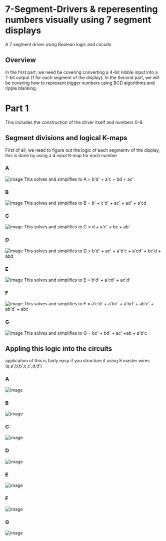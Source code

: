 # 7-Segment-Drivers & reperesenting numbers visually using 7 segment displays
A 7 segment driver using Boolean logic and circuits 
## Overview
In the first part, we need be covering converting a 4-bit nibble input into a 7-bit output (1 for each segment of the display).
In the Second part, we will be covering how to represent bigger numbers using BCD algorithms and ripple blanking.

# Part 1
This includes the construction of the driver itself and numbers 0-9

## Segment divisions and logical K-maps
First of all, we need to figure out the logic of each segmentv of the display, this is done by using a 4 input K-map for each number
### A
![image](https://github.com/gbentham06/7-Segment-Driver/assets/169713724/0afbb6eb-627f-4f4a-9413-a841f0a78751)
This solves and simplifies to A = b'd' + a'c + bd + ac'

### B
![image](https://github.com/gbentham06/7-Segment-Driver/assets/169713724/0c7bc262-aa0b-4fc5-bdc5-78422bf8f457)
This solves and simplifies to B = b' + c'd' + ac' + ad' + a'cd

### C
![image](https://github.com/gbentham06/7-Segment-Driver/assets/169713724/dd876016-753e-45e5-9f84-a95a337a066b)
This solves and simplifies to C = d + a'c' + bc + ab'

### D
![image](https://github.com/gbentham06/7-Segment-Driver/assets/169713724/84e7d995-de0b-4f98-a637-e259e0b29f43)
This solves and simplifies to D = b'd' + ac' + a'b'c + a'cd' + bc'd + abd

### E
![image](https://github.com/gbentham06/7-Segment-Driver/assets/169713724/b7c51c1d-6e0f-46f6-a4cf-539d717519de)
This solves and simplifies to E = b'd' + a'cd' + ac'd'

### F
![image](https://github.com/gbentham06/7-Segment-Driver/assets/169713724/0672f8c7-2a28-46cd-a0a3-149c1424b123)
This solves and simplifies to F = a'c'd' + a'bc' + a'bd' + ab'c' + ab'd' + abc

### G
![image](https://github.com/gbentham06/7-Segment-Driver/assets/169713724/d26e474e-196f-47b7-ba9f-51266a2ad722)
This solves and simplifies to G = bc' + bd' + ac' +ab + a'b'c

## Appling this logic into the circuits
application of this is fairly easy if you structure it using 8 master wires (a,a',b,b',c,c',d,d')

### A
![image](https://github.com/gbentham06/7-Segment-Driver/assets/169713724/9311d4c1-8e8d-4e3a-9367-11ee827f9ef1)

### B
![image](https://github.com/gbentham06/7-Segment-Driver/assets/169713724/adb88ce9-83b6-4f7b-9f56-602d6245bbb9)

### C
![image](https://github.com/gbentham06/7-Segment-Driver/assets/169713724/c4a02741-71d1-40e7-9682-b9dd065b4c41)

### D
![image](https://github.com/gbentham06/7-Segment-Driver/assets/169713724/cea3ca8e-9d37-4733-9c01-0acb455e563d)

### E
![image](https://github.com/gbentham06/7-Segment-Driver/assets/169713724/11b9196e-11d3-48c8-b44d-a285feacb542)

### F
![image](https://github.com/gbentham06/7-Segment-Driver/assets/169713724/08651185-b9e1-403d-9e72-6bc71ff89406)

### G
![image](https://github.com/gbentham06/7-Segment-Driver/assets/169713724/9f029ae1-7a2d-485f-b89b-4917013aafe7)
